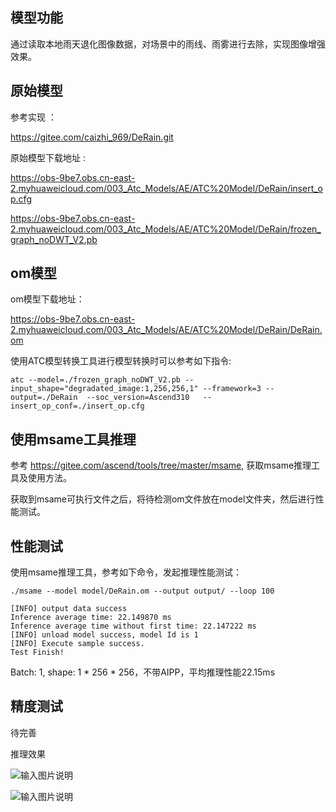 ## 模型功能

通过读取本地雨天退化图像数据，对场景中的雨线、雨雾进行去除，实现图像增强效果。

## 原始模型

参考实现 ：

https://gitee.com/caizhi_969/DeRain.git

原始模型下载地址 :

https://obs-9be7.obs.cn-east-2.myhuaweicloud.com/003_Atc_Models/AE/ATC%20Model/DeRain/insert_op.cfg

https://obs-9be7.obs.cn-east-2.myhuaweicloud.com/003_Atc_Models/AE/ATC%20Model/DeRain/frozen_graph_noDWT_V2.pb


## om模型

om模型下载地址：

https://obs-9be7.obs.cn-east-2.myhuaweicloud.com/003_Atc_Models/AE/ATC%20Model/DeRain/DeRain.om

使用ATC模型转换工具进行模型转换时可以参考如下指令:

```
atc --model=./frozen_graph_noDWT_V2.pb --input_shape="degradated_image:1,256,256,1" --framework=3 --output=./DeRain  --soc_version=Ascend310   --insert_op_conf=./insert_op.cfg
```

## 使用msame工具推理

参考 https://gitee.com/ascend/tools/tree/master/msame, 获取msame推理工具及使用方法。

获取到msame可执行文件之后，将待检测om文件放在model文件夹，然后进行性能测试。

## 性能测试

使用msame推理工具，参考如下命令，发起推理性能测试： 

```
./msame --model model/DeRain.om --output output/ --loop 100
```

```
[INFO] output data success
Inference average time: 22.149870 ms
Inference average time without first time: 22.147222 ms
[INFO] unload model success, model Id is 1
[INFO] Execute sample success.
Test Finish!
```

Batch: 1, shape: 1 * 256 * 256，不带AIPP，平均推理性能22.15ms

## 精度测试

待完善

推理效果


![输入图片说明](https://images.gitee.com/uploads/images/2021/0205/145926_8850fbc8_8018002.png "005_in.png")

![输入图片说明](https://images.gitee.com/uploads/images/2021/0205/145958_0e01a782_8018002.png "out_005_in.png")